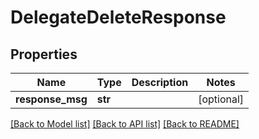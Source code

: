 # DelegateDeleteResponse

## Properties
Name | Type | Description | Notes
------------ | ------------- | ------------- | -------------
**response_msg** | **str** |  | [optional] 

[[Back to Model list]](../README.md#documentation-for-models) [[Back to API list]](../README.md#documentation-for-api-endpoints) [[Back to README]](../README.md)

